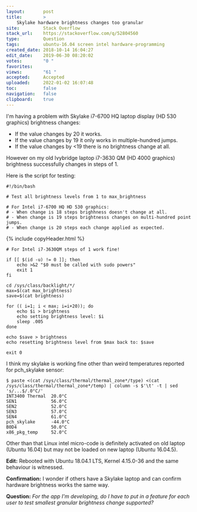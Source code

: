 ```yaml
---
layout:       post
title:        >
    Skylake hardware brightness changes too granular
site:         Stack Overflow
stack_url:    https://stackoverflow.com/q/52804560
type:         Question
tags:         ubuntu-16.04 screen intel hardware-programming
created_date: 2018-10-14 16:04:27
edit_date:    2019-06-30 08:20:02
votes:        "0 "
favorites:    
views:        "61 "
accepted:     Accepted
uploaded:     2022-01-02 16:07:48
toc:          false
navigation:   false
clipboard:    true
---
```


I'm having a problem with Skylake i7-6700 HQ laptop display (HD 530 graphics) brightness changes:

- If the value changes by 20 it works.
- If the value changes by 19 it only works in multiple-hundred jumps.
- If the value changes by <19 there is no brightness change at all.

However on my old Ivybridge laptop i7-3630 QM (HD 4000 graphics) brightness successfully changes in steps of 1.

Here is the script for testing:

<!-- Language: lang-bash -->

``` 
#!/bin/bash

# Test all brightness levels from 1 to max_brightness

# For Intel i7-6700 HQ HD 530 graphics:
# - When change is 18 steps brighhness doesn't change at all.
# - When change is 19 steps brightnesss changes on multi-hundred point jumps.
# - When change is 20 steps each change applied as expected.

```

{% include copyHeader.html %}
``` 
# For Intel i7-3630QM steps of 1 work fine!

if [[ $(id -u) != 0 ]]; then
    echo >&2 "$0 must be called with sudo powers"
    exit 1
fi

cd /sys/class/backlight/*/
max=$(cat max_brightness)
save=$(cat brightness)

for (( i=1; i < max; i=i+20)); do
    echo $i > brightness
    echo setting brightness level: $i
    sleep .005
done

echo $save > brightness
echo resetting brightness level from $max back to: $save

exit 0

```


I think my skylake is working fine other than weird temperatures reported for pch_skylake sensor:

``` 
$ paste <(cat /sys/class/thermal/thermal_zone*/type) <(cat /sys/class/thermal/thermal_zone*/temp) | column -s $'\t' -t | sed 's/...$/.0°C/'
INT3400 Thermal  20.0°C
SEN1             56.0°C
SEN2             52.0°C
SEN3             57.0°C
SEN4             61.0°C
pch_skylake      -44.0°C
B0D4             50.0°C
x86_pkg_temp     52.0°C

```

Other than that Linux intel micro-code is definitely activated on old laptop (Ubuntu 16.04) but may not be loaded on new laptop (Ubuntu 16.04.5).

**Edit:** Rebooted with Ubuntu 18.04.1 LTS, Kernel 4.15.0-36 and the same behaviour is witnessed.

**Confirmation:** I wonder if others have a Skylake laptop and can confirm hardware brightness works the same way.

**Question:** *For the app I'm developing, do I have to put in a feature for each user to test smallest granular brightness change supported?*
